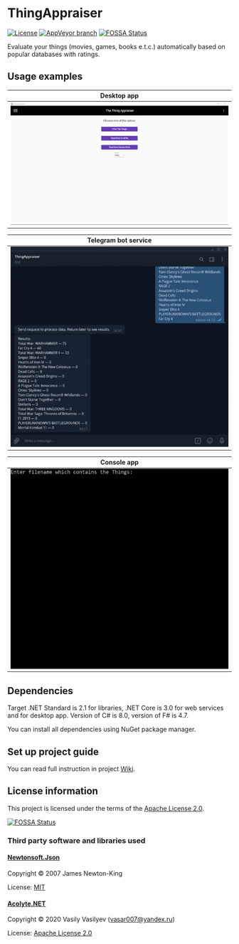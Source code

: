 # ThingAppraiser

[![License](https://img.shields.io/hexpm/l/plug.svg)](https://github.com/Vasar007/ThingAppraiser/blob/master/LICENSE)
[![AppVeyor branch](https://img.shields.io/appveyor/ci/Vasar007/ThingAppraiser/master.svg)](https://ci.appveyor.com/project/Vasar007/thingappraiser)
[![FOSSA Status](https://app.fossa.io/api/projects/git%2Bgithub.com%2FVasar007%2FThingAppraiser.svg?type=shield)](https://app.fossa.io/projects/git%2Bgithub.com%2FVasar007%2FThingAppraiser?ref=badge_shield)

Evaluate your things (movies, games, books e.t.c.) automatically based on popular databases with ratings.

## Usage examples

| Desktop app                                                                                      |
|--------------------------------------------------------------------------------------------------|
| ![Example of usage desktop app](Media/desktop_example.gif "Usage desktop app")                   |

| Telegram bot service                                                                             |
|--------------------------------------------------------------------------------------------------|
| ![Example of usage telegram bot service](Media/telegram_example.gif "Usage telegram bot service")|

| Console app                                                                                      |
|--------------------------------------------------------------------------------------------------|
| ![Example of usage console app](Media/console_example.gif "Usage console app")                   |

## Dependencies

Target .NET Standard is 2.1 for libraries, .NET Core is 3.0 for web services and for desktop app. Version of C# is 8.0, version of F# is 4.7.

You can install all dependencies using NuGet package manager.

## Set up project guide

You can read full instruction in project [Wiki](https://github.com/Vasar007/ThingAppraiser/wiki/Set-up-project).

## License information

This project is licensed under the terms of the [Apache License 2.0](LICENSE).


[![FOSSA Status](https://app.fossa.io/api/projects/git%2Bgithub.com%2FVasar007%2FThingAppraiser.svg?type=large)](https://app.fossa.io/projects/git%2Bgithub.com%2FVasar007%2FThingAppraiser?ref=badge_large)

### Third party software and libraries used

#### [Newtonsoft.Json](https://github.com/JamesNK/Newtonsoft.Json)

Copyright © 2007 James Newton-King

License: [MIT](https://github.com/JamesNK/Newtonsoft.Json/blob/master/LICENSE.md)

#### [Acolyte.NET](https://github.com/Vasar007/Acolyte.NET)

Copyright © 2020 Vasily Vasilyev (vasar007@yandex.ru)

License: [Apache License 2.0](https://github.com/Vasar007/Acolyte.NET/blob/master/LICENSE)